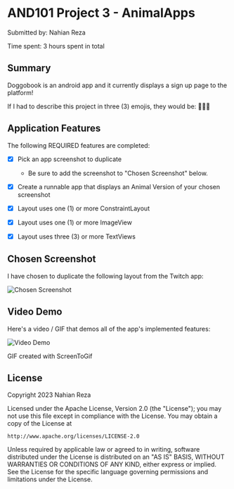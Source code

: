 # AND101 Project 3 - AnimalApps

Submitted by: Nahian Reza

Time spent: 3 hours spent in total

## Summary

Doggobook is an android app and it currently displays a sign up page to the platform!

If I had to describe this project in three (3) emojis, they would be: 🐶🦴🐾

## Application Features


The following REQUIRED features are completed:

- [x] Pick an app screenshot to duplicate
  - Be sure to add the screenshot to "Chosen Screenshot" below.
- [x] Create a runnable app that displays an Animal Version of your chosen screenshot
- [x] Layout uses one (1) or more ConstraintLayout
- [x] Layout uses one (1) or more ImageView
- [x] Layout uses three (3) or more TextViews



## Chosen Screenshot

I have chosen to duplicate the following layout from the Twitch app:

<img src='https://imgur.com/a/RbyadoA' title='Chosen Screenshot' width='' alt='Chosen Screenshot' />

## Video Demo

Here's a video / GIF that demos all of the app's implemented features:

<img src='https://imgur.com/a/rkwLWvw' title='Video Demo' width='' alt='Video Demo' />

GIF created with ScreenToGif

## License

Copyright 2023 Nahian Reza

Licensed under the Apache License, Version 2.0 (the "License");
you may not use this file except in compliance with the License.
You may obtain a copy of the License at

    http://www.apache.org/licenses/LICENSE-2.0

Unless required by applicable law or agreed to in writing, software
distributed under the License is distributed on an "AS IS" BASIS,
WITHOUT WARRANTIES OR CONDITIONS OF ANY KIND, either express or implied.
See the License for the specific language governing permissions and
limitations under the License.
